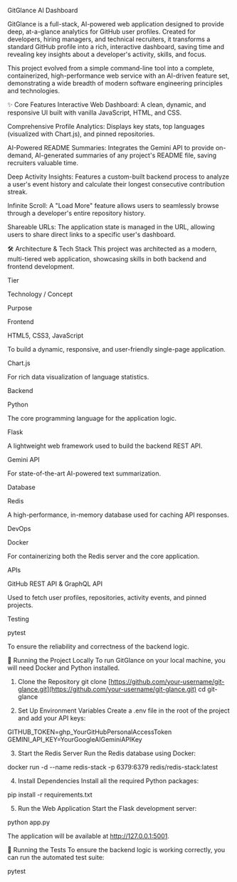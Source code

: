 GitGlance AI Dashboard
<!-- Replace with a real screenshot URL -->

GitGlance is a full-stack, AI-powered web application designed to provide deep, at-a-glance analytics for GitHub user profiles. Created for developers, hiring managers, and technical recruiters, it transforms a standard GitHub profile into a rich, interactive dashboard, saving time and revealing key insights about a developer's activity, skills, and focus.

This project evolved from a simple command-line tool into a complete, containerized, high-performance web service with an AI-driven feature set, demonstrating a wide breadth of modern software engineering principles and technologies.

✨ Core Features
Interactive Web Dashboard: A clean, dynamic, and responsive UI built with vanilla JavaScript, HTML, and CSS.

Comprehensive Profile Analytics: Displays key stats, top languages (visualized with Chart.js), and pinned repositories.

AI-Powered README Summaries: Integrates the Gemini API to provide on-demand, AI-generated summaries of any project's README file, saving recruiters valuable time.

Deep Activity Insights: Features a custom-built backend process to analyze a user's event history and calculate their longest consecutive contribution streak.

Infinite Scroll: A "Load More" feature allows users to seamlessly browse through a developer's entire repository history.

Shareable URLs: The application state is managed in the URL, allowing users to share direct links to a specific user's dashboard.

🛠️ Architecture & Tech Stack
This project was architected as a modern, multi-tiered web application, showcasing skills in both backend and frontend development.

Tier

Technology / Concept

Purpose

Frontend

HTML5, CSS3, JavaScript

To build a dynamic, responsive, and user-friendly single-page application.



Chart.js

For rich data visualization of language statistics.

Backend

Python

The core programming language for the application logic.



Flask

A lightweight web framework used to build the backend REST API.



Gemini API

For state-of-the-art AI-powered text summarization.

Database

Redis

A high-performance, in-memory database used for caching API responses.

DevOps

Docker

For containerizing both the Redis server and the core application.

APIs

GitHub REST API & GraphQL API

Used to fetch user profiles, repositories, activity events, and pinned projects.

Testing

pytest

To ensure the reliability and correctness of the backend logic.

🚀 Running the Project Locally
To run GitGlance on your local machine, you will need Docker and Python installed.

1. Clone the Repository
git clone [https://github.com/your-username/git-glance.git](https://github.com/your-username/git-glance.git)
cd git-glance

2. Set Up Environment Variables
Create a .env file in the root of the project and add your API keys:

GITHUB_TOKEN=ghp_YourGitHubPersonalAccessToken
GEMINI_API_KEY=YourGoogleAIGeminiAPIKey

3. Start the Redis Server
Run the Redis database using Docker:

docker run -d --name redis-stack -p 6379:6379 redis/redis-stack:latest

4. Install Dependencies
Install all the required Python packages:

pip install -r requirements.txt

5. Run the Web Application
Start the Flask development server:

python app.py

The application will be available at http://127.0.0.1:5001.

🧪 Running the Tests
To ensure the backend logic is working correctly, you can run the automated test suite:

pytest
